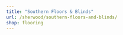```yaml
---
title: "Southern Floors & Blinds"
url: /sherwood/southern-floors-and-blinds/
shop: flooring
---
```

